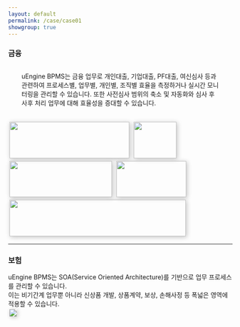 ```yaml
---
layout: default
permalink: /case/case01
showgroup: true
---
```


### 금융  
<p style="margin:30px;"> uEngine BPMS는 금융 업무로 개인대출, 기업대출, PF대출, 여신심사 등과 관련하여 프로세스별, 업무별, 개인별, 조직별 효율을 측정하거나 실시간 모니터링을 관리할 수 있습니다.  
또한 사전심사 범위의 축소 및 자동화와 심사 후 사후 처리 업무에 대해 효율성을 증대할 수 있습니다. <p>

<img src='http://cfile10.uf.tistory.com/image/22406C36550A7C480503B9' style="margin: 3px; width: 268.8px; height:81.5px; box-shadow: 2px 2px 10px silver;"> 
<img src='http://www.commeet.me/upload/groupware/etc_company/logo/658_company_logo.jpg' style="margin: 3px; width: 96px; height:81.5px; box-shadow: 2px 2px 10px silver;"> 
<img src='http://cfile7.uf.tistory.com/image/136BB448509BB66D2BC590' style="margin: 3px; width: 229.6px; height:81.5px; box-shadow: 2px 2px 10px silver;">
<img src='http://www.realtimetech.co.kr/wp-content/uploads/2015/05/kcb.png' style="margin: 3px; width: 157.2px; height:81.5px; box-shadow: 2px 2px 10px silver;">
<img src='http://img.yonhapnews.co.kr/etc/inner/KR/2016/07/13/AKR20160713169000008_01_i.jpg' style="margin: 3px; width: 395.6px; height:81.5px; box-shadow: 2px 2px 10px silver;">

- - -       
   

### 보험  
uEngine BPMS는 SOA(Service Oriented Architecture)를 기반으로 업무 프로세스를 관리할 수 있습니다.  
이는 비기간계 업무뿐 아니라 신상품 개발, 상품계약, 보상, 손해사정 등 폭넓은 영역에 적용할 수 있습니다.  
<img src='http://l.incru.it/2008/12/%EB%8C%80%ED%95%9C%EC%83%9D%EB%AA%85(%EA%B0%80%EB%A1%9C).jpg' style="margin: 3px; box-shadow: 2px 2px 10px silver;">
